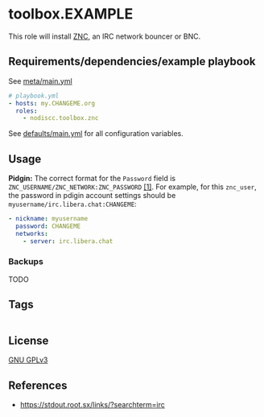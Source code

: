 # toolbox.EXAMPLE

This role will install [ZNC](https://en.wikipedia.org/wiki/ZNC), an IRC network bouncer or BNC.

## Requirements/dependencies/example playbook

See [meta/main.yml](meta/main.yml)

```yaml
# playbook.yml
- hosts: my.CHANGEME.org
  roles:
    - nodiscc.toolbox.znc
```

See [defaults/main.yml](defaults/main.yml) for all configuration variables.


## Usage

**Pidgin:** The correct format for the `Password` field is `ZNC_USERNAME/ZNC_NETWORK:ZNC_PASSWORD` [[1]](https://wiki.znc.in/Pidgin). For example, for this `znc_user`, the password in pdigin account settings should be `myusername/irc.libera.chat:CHANGEME`:
```yaml
- nickname: myusername
  password: CHANGEME
  networks:
    - server: irc.libera.chat
```


### Backups

TODO


## Tags

<!--BEGIN TAGS LIST-->
```
```
<!--END TAGS LIST-->


## License

[GNU GPLv3](../../LICENSE)


## References

- https://stdout.root.sx/links/?searchterm=irc

